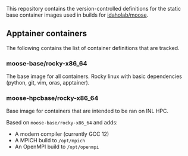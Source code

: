 This repository contains the version-controlled definitions for the static base container images used in builds for [idaholab/moose](https://github.com/idaholab/moose).

## Apptainer containers

The following contains the list of container definitions that are tracked.

### moose-base/rocky-x86_64

The base image for all containers. Rocky linux with basic dependencies (python, git, vim, oras, apptainer).

### moose-hpcbase/rocky-x86_64

Base image for containers that are intended to be ran on INL HPC.

Based on `moose-base/rocky-x86_64` and adds:

- A modern compiler (currently GCC 12)
- A MPICH build to `/opt/mpich`
- An OpenMPI build to `/opt/openmpi`
